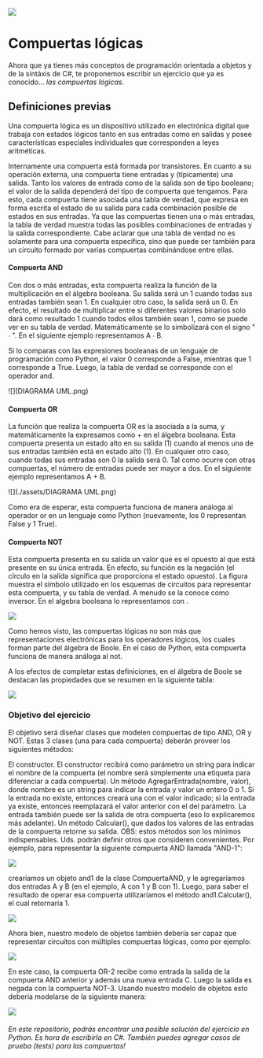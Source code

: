 ![]("C:\Users\leand\OneDrive\Escritorio\UML.png")

# Compuertas lógicas

Ahora que ya tienes más conceptos de programación orientada a objetos y de la sintáxis de C#, te proponemos escribir un ejercicio que ya es conocido... *las compuertas lógicas*.

## Definiciones previas

Una compuerta lógica es un dispositivo utilizado en electrónica digital que trabaja con estados lógicos tanto en sus entradas como en salidas y posee características especiales individuales que corresponden a leyes aritméticas.

Internamente una compuerta está formada por transistores. En cuanto a su operación externa, una compuerta tiene entradas y (típicamente) una salida. Tanto los valores de entrada como de la salida son de tipo booleano; el valor de la salida dependerá del tipo de compuerta que tengamos. Para esto, cada compuerta tiene asociada una tabla de verdad, que expresa en forma escrita el estado de su salida para cada combinación posible de estados en sus entradas. Ya que las compuertas tienen una o más entradas, la tabla de verdad muestra todas las posibles combinaciones de entradas y la salida correspondiente. Cabe aclarar que una tabla de verdad no es solamente para una compuerta específica, sino que puede ser también para un circuito formado por varias compuertas combinándose entre ellas.


#### Compuerta AND
Con dos o más entradas, esta compuerta realiza la función de la multiplicación en el álgebra booleana. Su salida será un 1 cuando todas sus entradas también sean 1. En cualquier otro caso, la salida será un 0. En efecto, el resultado de multiplicar entre si diferentes valores binarios solo dará como resultado 1 cuando todos ellos también sean 1, como se puede ver en su tabla de verdad. Matemáticamente se lo simbolizará con el signo " ∙ ". En el siguiente ejemplo representamos A ∙ B.


Si lo comparas con las expresiones booleanas de un lenguaje de programación como Python, el valor 0 corresponde a False, mientras que 1 corresponde a True. Luego, la tabla de verdad se corresponde con el operador and. 

![](DIAGRAMA UML.png)


#### Compuerta OR
La función que realiza la compuerta OR es la asociada a la suma, y matemáticamente la expresamos como + en el álgebra booleana. Esta compuerta presenta un estado alto en su salida (1) cuando al menos una de sus entradas también está en estado alto (1). En cualquier otro caso, cuando todas sus entradas son 0 la salida será 0. Tal como ocurre con otras compuertas, el número de entradas puede ser mayor a dos. En el siguiente ejemplo representamos A + B.


![](./assets/DIAGRAMA UML.png)


Como era de esperar, esta compuerta funciona de manera análoga al operador or en un lenguaje como Python (nuevamente, los 0 representan False y 1 True).

#### Compuerta NOT
Esta compuerta presenta en su salida un valor que es el opuesto al que está presente en su única entrada. En efecto, su función es la negación (el círculo en la salida significa que proporciona el estado opuesto). La figura muestra el símbolo utilizado en los esquemas de circuitos para representar esta compuerta, y su tabla de verdad. A menudo se la conoce como inversor. En el algebra booleana lo representamos con .

![](./assets/not.png)


Como hemos visto, las compuertas lógicas no son más que representaciones electrónicas para los operadores lógicos, los cuales forman parte del álgebra de Boole. En el caso de Python, esta compuerta funciona de manera análoga al not.


A los efectos de completar estas definiciones, en el álgebra de Boole se destacan las propiedades que se resumen en la siguiente tabla:

![](./assets/props.png)

### Objetivo del ejercicio
El objetivo será diseñar clases que modelen compuertas de tipo AND, OR y NOT. Estas 3 clases (una para cada compuerta) deberán proveer los siguientes métodos:

El constructor. El constructor recibirá como parámetro un string para indicar el nombre de la compuerta (el nombre será simplemente una etiqueta para diferenciar a cada compuerta).
Un método AgregarEntrada(nombre, valor), donde nombre es un string para indicar la entrada y valor un entero 0 o 1. Si la entrada no existe, entonces creará una con el valor indicado; si la entrada ya existe, entonces reemplazará el valor anterior con el del parámetro. La entrada también puede ser la salida de otra compuerta (eso lo explicaremos más adelante).
Un método Calcular(), que dados los valores de las entradas de la compuerta retorne su salida.
OBS: estos métodos son los mínimos indispensables. Uds. podrán definir otros que consideren convenientes.
Por ejemplo, para representar la siguiente compuerta AND llamada "AND-1":

![](./assets/and-1.png)

crearíamos un objeto and1 de la clase CompuertaAND, y le agregaríamos dos entradas A y B (en el ejemplo, A con 1 y B con 1). Luego, para saber el resultado de operar esa compuerta utilizaríamos el método and1.Calcular(), el cual retornaría 1.


![](./assets/code-and.png)

Ahora bien, nuestro modelo de objetos también debería ser capaz que representar circuitos con múltiples compuertas lógicas, como por ejemplo:

![](./assets/and-or-not.png)

En este caso, la compuerta OR-2 recibe como entrada la salida de la compuerta AND anterior y además una nueva entrada C. Luego la salida es negada con la compuerta NOT-3. Usando nuestro modelo de objetos esto debería modelarse de la siguiente manera:

![](./assets/code-and-or-not.png)

######  En este repositorio, podrás encontrar una posible solución del ejercicio en Python. Es hora de escribirla en C#. También puedes agregar casos de prueba (*tests*) para las compuertas!
